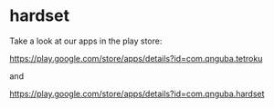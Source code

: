 # hardset

Take a look at our apps in the play store:

https://play.google.com/store/apps/details?id=com.qnguba.tetroku

and

https://play.google.com/store/apps/details?id=com.qnguba.hardset